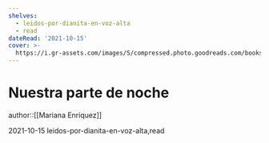 ```yaml
---
shelves:
  - leidos-por-dianita-en-voz-alta
  - read
dateRead: '2021-10-15'
cover: >-
  https://i.gr-assets.com/images/S/compressed.photo.goodreads.com/books/1574172564l/48758708._SY475_.jpg
---
```

# Nuestra parte de noche

author::[[Mariana Enríquez]]

2021-10-15
leidos-por-dianita-en-voz-alta,read